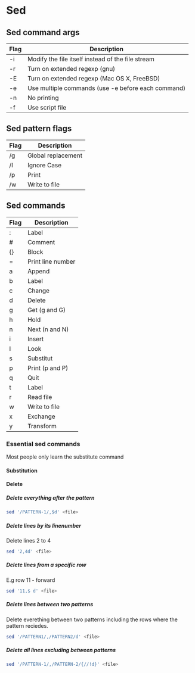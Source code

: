 # Sed

## Sed command args
Flag | Description
-------|-------------
-i | Modify the file itself instead of the file stream
-r | Turn on extended regexp (gnu)
-E | Turn on extended regexp (Mac OS X, FreeBSD)
-e | Use multiple commands (use -e before each command)
-n | No printing
-f | Use script file

## Sed pattern flags
Flag | Description
-------|-------------
/g | Global replacement
/I | Ignore Case
/p | Print
/w | Write to file

## Sed commands
Flag | Description
-------|-------------
: | Label
# | Comment
{}| Block
= | Print line number
a | Append
b | Label
c | Change
d | Delete
g | Get (g and G)
h | Hold
n | Next (n and N)
i | Insert
I | Look
s | Substitut
p | Print (p and P)
q | Quit
t | Label
r | Read file
w | Write to file
x | Exchange
y | Transform

### Essential sed commands
Most people only learn the substitute command
#### Substitution

#### Delete

##### Delete everything after the pattern
```bash
sed '/PATTERN-1/,$d' <file>
```

##### Delete lines by its linenumber
Delete lines 2 to 4
```bash
sed '2,4d' <file>
```

##### Delete lines from a specific row
E.g row 11 - forward
```bash
sed '11,$ d' <file>
```

##### Delete lines between two patterns
Delete everething between two patterns including the rows where the pattern reciedes.
```bash
sed '/PATTERN1/,/PATTERN2/d' <file>
```

##### Delete all lines excluding between patterns
```bash
sed '/PATTERN-1/,/PATTERN-2/{//!d}' <file>
```
